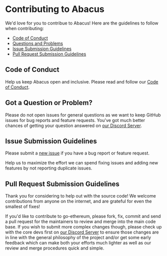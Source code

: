 # Contributing to Abacus

We'd love for you to contribue to Abacus! Here are the guidelines to follow when contributing:

* [Code of Conduct](#coc)
* [Questions and Problems](#question)
* [Issue Submission Guidelines](#submit)
* [Pull Request Submission Guidelines](#submit-pr)

## <a name="coc"></a> Code of Conduct

Help us keep Abacus open and inclusive. Please read and follow our [Code of Conduct][coc].

## <a name="question"></a> Got a Question or Problem?

Please do not open issues for general questions as we want to keep GitHub issues for bug reports
and feature requests. You've got much better chances of getting your question answered on
[our Discord Server][discord].

## <a name="submit"></a> Issue Submission Guidelines

Please submit a [new issue][github-new-issue] if you have a bug report or feature request.

Help us to maximize the effort we can spend fixing issues and adding new features by not reporting duplicate issues.

## <a name="submit-pr"></a> Pull Request Submission Guidelines
Thank you for considering to help out with the source code! We welcome contributions
from anyone on the internet, and are grateful for even the smallest of fixes!

If you'd like to contribute to go-ethereum, please fork, fix, commit and send a pull request
for the maintainers to review and merge into the main code base. If you wish to submit
more complex changes though, please check up with the core devs first on [our Discord Server][discord]
to ensure those changes are in line with the general philosophy of the project and/or get
some early feedback which can make both your efforts much lighter as well as our review
and merge procedures quick and simple.

[coc]: https://github.com/abacus-network/abacus-monorepo/blob/main/CODE_OF_CONDUCT.md
[github-new-issue]: https://github.com/abacus-network/abacus-monorepo/issues/new
[discord]: https://discord.com/invite/KBD3aD78Bb
